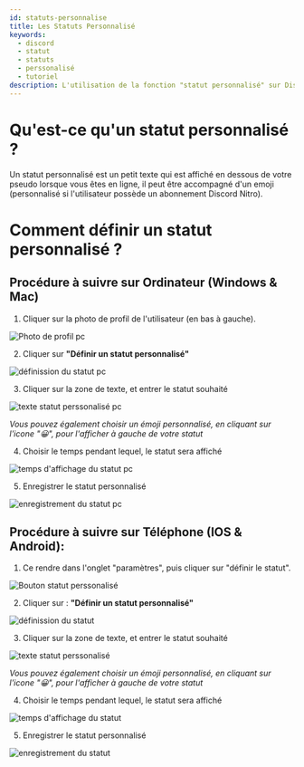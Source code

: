 ```yaml
---
id: statuts-personnalise
title: Les Statuts Personnalisé
keywords:
  - discord
  - statut
  - statuts
  - perssonalisé
  - tutoriel
description: L'utilisation de la fonction "statut personnalisé" sur Discord
---
```

# Qu'est-ce qu'un statut personnalisé ?
Un statut personnalisé est un petit texte qui est affiché en dessous de votre pseudo lorsque vous êtes en ligne, il peut être accompagné d'un emoji (personnalisé si l'utilisateur possède un abonnement Discord Nitro).

# Comment définir un statut personnalisé ?
## Procédure à suivre sur Ordinateur (Windows & Mac)
1) Cliquer sur la photo de profil de l'utilisateur (en bas à gauche). 

![Photo de profil pc](https://i.discord.fr/I6h.png) 

2) Cliquer sur **"Définir un statut personnalisé"**

![définission du statut pc](https://i.discord.fr/q8j.png)

3) Cliquer sur la zone de texte, et entrer le statut souhaité

![texte statut perssonalisé pc](https://i.discord.fr/bz5.png)

*Vous pouvez également choisir un émoji personnalisé, en cliquant sur l'icone "😀", pour l'afficher à gauche de votre statut*
 
4) Choisir le temps pendant lequel, le statut sera affiché

![temps d'affichage du statut pc](https://i.discord.fr/OaR.png)

5) Enregistrer le statut personnalisé

![enregistrement du statut pc](https://i.discord.fr/7gS.png)


## Procédure à suivre sur Téléphone (IOS & Android):

1) Ce rendre dans l'onglet "paramètres", puis cliquer sur "définir le statut".

![Bouton statut perssonalisé](https://i.discord.fr/lTe.png)

2) Cliquer sur : **"Définir un statut personnalisé"**

![définission du statut](https://i.discord.fr/SXG.png)

3) Cliquer sur la zone de texte, et entrer le statut souhaité

![texte statut perssonalisé](https://i.discord.fr/hgt.png)

*Vous pouvez également choisir un émoji personnalisé, en cliquant sur l'icone "😀", pour l'afficher à gauche de votre statut*

4) Choisir le temps pendant lequel, le statut sera affiché

![temps d'affichage du statut](https://i.discord.fr/Eio.png)

5) Enregistrer le statut personnalisé

![enregistrement du statut](https://i.discord.fr/lmN.png)


